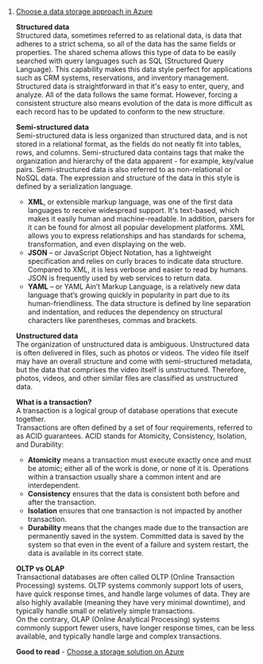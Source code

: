 1. [Choose a data storage approach in Azure](https://docs.microsoft.com/en-us/learn/modules/choose-storage-approach-in-azure/)

    **Structured data**<br/>
    Structured data, sometimes referred to as relational data, is data that adheres to a strict schema, so all of the data has the same fields or properties. The shared schema allows this type of data to be easily searched with query languages such as SQL (Structured Query Language). This capability makes this data style perfect for applications such as CRM systems, reservations, and inventory management.<br/>
    Structured data is straightforward in that it's easy to enter, query, and analyze. All of the data follows the same format. However, forcing a consistent structure also means evolution of the data is more difficult as each record has to be updated to conform to the new structure.
    
    **Semi-structured data**<br/>
    Semi-structured data is less organized than structured data, and is not stored in a relational format, as the fields do not neatly fit into tables, rows, and columns. Semi-structured data contains tags that make the organization and hierarchy of the data apparent - for example, key/value pairs. Semi-structured data is also referred to as non-relational or NoSQL data. The expression and structure of the data in this style is defined by a serialization language.<br/>
    - **XML**, or extensible markup language, was one of the first data languages to receive widespread support. It's text-based, which makes it easily human and machine-readable. In addition, parsers for it can be found for almost all popular development platforms. XML allows you to express relationships and has standards for schema, transformation, and even displaying on the web.
    - **JSON** – or JavaScript Object Notation, has a lightweight specification and relies on curly braces to indicate data structure. Compared to XML, it is less verbose and easier to read by humans. JSON is frequently used by web services to return data.
    - **YAML** – or YAML Ain’t Markup Language, is a relatively new data language that’s growing quickly in popularity in part due to its human-friendliness. The data structure is defined by line separation and indentation, and reduces the dependency on structural characters like parentheses, commas and brackets.<br/>
    
    **Unstructured data**<br/>
    The organization of unstructured data is ambiguous. Unstructured data is often delivered in files, such as photos or videos. The video file itself may have an overall structure and come with semi-structured metadata, but the data that comprises the video itself is unstructured. Therefore, photos, videos, and other similar files are classified as unstructured data.<br/>
    
    **What is a transaction?**<br/>
    A transaction is a logical group of database operations that execute together.<br/>
    Transactions are often defined by a set of four requirements, referred to as ACID guarantees. ACID stands for Atomicity, Consistency, Isolation, and Durability:
    - **Atomicity** means a transaction must execute exactly once and must be atomic; either all of the work is done, or none of it is. Operations within a transaction usually share a common intent and are interdependent.
    - **Consistency** ensures that the data is consistent both before and after the transaction.
    - **Isolation** ensures that one transaction is not impacted by another transaction.
    - **Durability** means that the changes made due to the transaction are permanently saved in the system. Committed data is saved by the system so that even in the event of a failure and system restart, the data is available in its correct state.
    
    **OLTP vs OLAP**<br/>
    Transactional databases are often called OLTP (Online Transaction Processing) systems. OLTP systems commonly support lots of users, have quick response times, and handle large volumes of data. They are also highly available (meaning they have very minimal downtime), and typically handle small or relatively simple transactions.<br/>
    On the contrary, OLAP (Online Analytical Processing) systems commonly support fewer users, have longer response times, can be less available, and typically handle large and complex transactions.
    
    **Good to read** - [Choose a storage solution on Azure](https://docs.microsoft.com/en-us/learn/modules/choose-storage-approach-in-azure/5-choose-the-right-azure-service-for-your-data)
